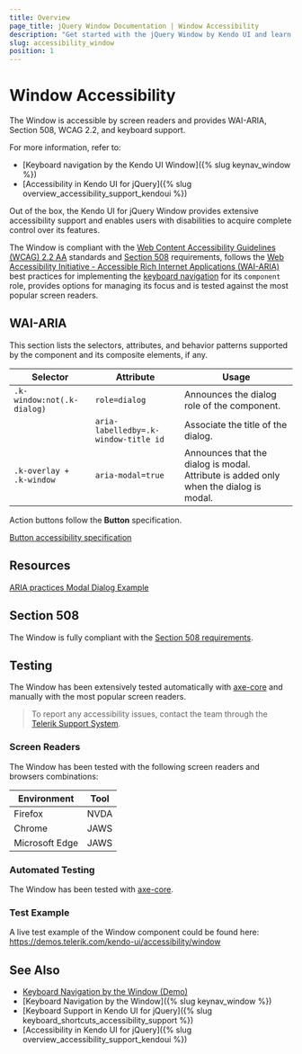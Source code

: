 ```yaml
---
title: Overview
page_title: jQuery Window Documentation | Window Accessibility
description: "Get started with the jQuery Window by Kendo UI and learn about its accessibility support for WAI-ARIA, Section 508, and WCAG 2.2."
slug: accessibility_window
position: 1
---
```


# Window Accessibility

The Window is accessible by screen readers and provides WAI-ARIA, Section 508, WCAG 2.2, and keyboard support.

 For more information, refer to:
* [Keyboard navigation by the Kendo UI Window]({% slug keynav_window %})
* [Accessibility in Kendo UI for jQuery]({% slug overview_accessibility_support_kendoui %})




Out of the box, the Kendo UI for jQuery Window provides extensive accessibility support and enables users with disabilities to acquire complete control over its features.


The Window is compliant with the [Web Content Accessibility Guidelines (WCAG) 2.2 AA](https://www.w3.org/TR/WCAG22/) standards and [Section 508](https://www.section508.gov/) requirements, follows the [Web Accessibility Initiative - Accessible Rich Internet Applications (WAI-ARIA)](https://www.w3.org/WAI/ARIA/apg/) best practices for implementing the [keyboard navigation](#keyboard-navigation) for its `component` role, provides options for managing its focus and is tested against the most popular screen readers.

## WAI-ARIA


This section lists the selectors, attributes, and behavior patterns supported by the component and its composite elements, if any.

| Selector | Attribute | Usage |
| -------- | --------- | ----- |
| `.k-window:not(.k-dialog)` | `role=dialog` | Announces the dialog role of the component. |
|  | `aria-labelledby=.k-window-title id` | Associate the title of the dialog. |
| `.k-overlay + .k-window` | `aria-modal=true` | Announces that the dialog is modal. Attribute is added only when the dialog is modal. |


Action buttons follow the **Button** specification.

[Button accessibility specification]({{button_a11y_link}})

## Resources

[ARIA practices Modal Dialog Example](https://www.w3.org/WAI/ARIA/apg/example-index/dialog-modal/dialog)

## Section 508


The Window is fully compliant with the [Section 508 requirements](http://www.section508.gov/).

## Testing


The Window has been extensively tested automatically with [axe-core](https://github.com/dequelabs/axe-core) and manually with the most popular screen readers.

> To report any accessibility issues, contact the team through the [Telerik Support System](https://www.telerik.com/account/support-center).

### Screen Readers


The Window has been tested with the following screen readers and browsers combinations:

| Environment | Tool |
| ----------- | ---- |
| Firefox | NVDA |
| Chrome | JAWS |
| Microsoft Edge | JAWS |



### Automated Testing
The Window has been tested with [axe-core](https://github.com/dequelabs/axe-core).
### Test Example
A live test example of the Window component could be found here: https://demos.telerik.com/kendo-ui/accessibility/window
## See Also
* [Keyboard Navigation by the Window (Demo)](https://demos.telerik.com/kendo-ui/window/keyboard-navigation)
* [Keyboard Navigation by the Window]({% slug keynav_window %})
* [Keyboard Support in Kendo UI for jQuery]({% slug keyboard_shortcuts_accessibility_support %})
* [Accessibility in Kendo UI for jQuery]({% slug overview_accessibility_support_kendoui %})